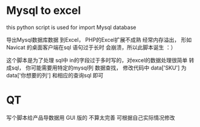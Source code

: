 # Mysql to excel

this python script is used for import  Mysql database

导出Mysql数据库数据 到Excel， PHP的Excel扩展不成熟  经常内存溢出， 形如Navicat 的桌面客户端在sql 语句过于长时 会崩溃，所以此脚本诞生 ：）

这个脚本是为了处理  sql中  in的字段过于多时写的，对excel的数据处理很简单 转成sql， 你可能需要用特定的mysql列 数据查找， 修改代码中 data['SKU']  为  data['你想要的列']  和相应的查询sql 即可





# QT
写个脚本给产品导数据用  GUI 版的  不算太完善  可根据自己实际情况修改